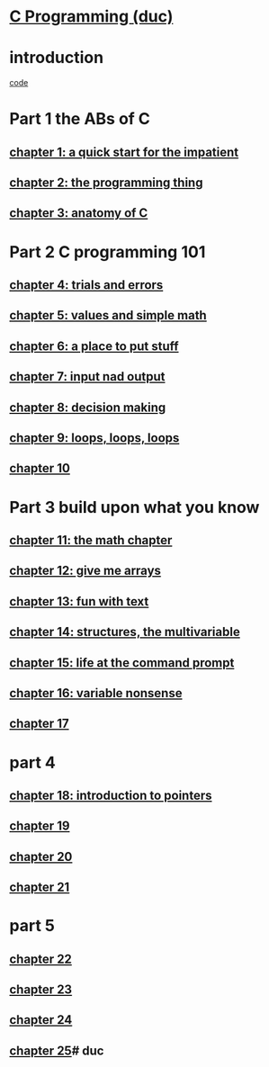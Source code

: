 # [C Programming (duc)](https://c-for-dummies.com/cprog/)

# introduction

[code](https://c-for-dummies.com/cprog/)

# Part 1 the ABs of C

## [chapter 1: a quick start for the impatient](./part1/ch01/README.md)

## [chapter 2: the programming thing](./part1/ch02/README.md)

## [chapter 3: anatomy of C](./part1/ch03/README.md)

# Part 2 C programming 101

## [chapter 4: trials and errors](part2/ch04/README.md)

## [chapter 5: values and simple math](part2/ch05/README.md)

## [chapter 6: a place to put stuff](part2/ch06/README.md)

## [chapter 7: input nad output](part2/ch07/README.md)

## [chapter 8: decision making](part2/ch08/README.md)

## [chapter 9: loops, loops, loops](part2/ch09/README.md)

## [chapter 10](part2/ch10/README.md)

# Part 3 build upon what you know

## [chapter 11: the math chapter](part3/ch11/README.md)

## [chapter 12: give me arrays](part3/ch12/README.md)

## [chapter 13: fun with text](part3/ch13/README.md)

## [chapter 14: structures, the multivariable](part3/ch14/README.md)

## [chapter 15: life at the command prompt](part3/ch15/README.md)

## [chapter 16: variable nonsense](part3/ch16/README.md)

## [chapter 17](part3/ch17/README.md)

# part 4

## [chapter 18: introduction to pointers](part4/ch18/README.md)

## [chapter 19](part4/ch19/README.md)

## [chapter 20](part4/ch20/README.md)

## [chapter 21](part4/ch21/README.md)

# part 5

## [chapter 22](part5/ch22/README.md)

## [chapter 23](part5/ch23/README.md)

## [chapter 24](part5/ch24/README.md)

## [chapter 25](part5/ch25/README.md)# duc
